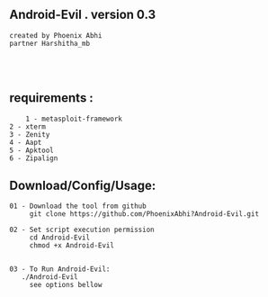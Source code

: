 ## Android-Evil . version 0.3




    created by Phoenix Abhi
    partner Harshitha_mb
  
<br /><br />

## requirements :
        1 - metasploit-framework
	2 - xterm
	3 - Zenity
	4 - Aapt
	5 - Apktool
	6 - Zipalign

## Download/Config/Usage:
    01 - Download the tool from github
         git clone https://github.com/PhoenixAbhi?Android-Evil.git

    02 - Set script execution permission
         cd Android-Evil
         chmod +x Android-Evil


    03 - To Run Android-Evil:
       ./Android-Evil
         see options bellow	   
      
